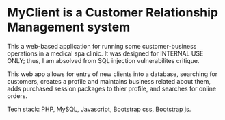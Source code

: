 # MyClient is a Customer Relationship Management system

This a web-based application for running some customer-business operations in a medical spa clinic. It was designed for INTERNAL USE ONLY; thus, I am absolved from SQL injection vulnerabilites critique.

This web app allows for entry of new clients into a database, searching for customers, creates a profile and maintains business related about them, adds purchased session packages to thier profile, and searches for online orders.

Tech stack: PHP, MySQL, Javascript, Bootstrap css, Bootstrap js.
